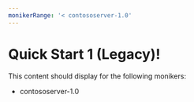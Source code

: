 ```yaml
---
monikerRange: '< contososerver-1.0'
---
```


# Quick Start 1 (Legacy)!

This content should display for the following monikers:

* contososerver-1.0
